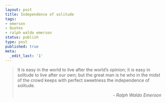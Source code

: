 ```yaml
---
layout: post
title: Independence of solitude
tags:
- emerson
- Quotes
- ralph waldo emerson
status: publish
type: post
published: true
meta:
  _edit_last: '1'
---
```


> It is easy in the world to live after the world’s opinion; it is easy in solitude to live after our own; but the great man is he who in the midst of the crowd keeps with perfect sweetness the independence of solitude.
>
> <p style="text-align: right;"><em>- Ralph Waldo Emerson</em></p>